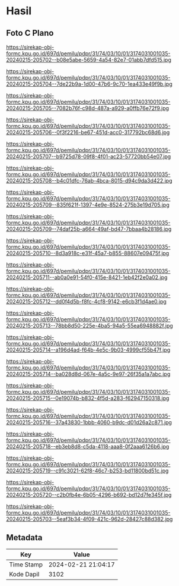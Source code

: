 # Hasil

## Foto C Plano

https://sirekap-obj-formc.kpu.go.id/697d/pemilu/pdpr/31/74/03/10/01/3174031001035-20240215-205702--b08e5abe-5659-4a54-82e7-01abb7dfd515.jpg

https://sirekap-obj-formc.kpu.go.id/697d/pemilu/pdpr/31/74/03/10/01/3174031001035-20240215-205704--7de22b9a-1d00-47b6-9c70-1ea433e49f9b.jpg

https://sirekap-obj-formc.kpu.go.id/697d/pemilu/pdpr/31/74/03/10/01/3174031001035-20240215-205705--7082b76f-c98d-487a-a929-a0ffb76e72f9.jpg

https://sirekap-obj-formc.kpu.go.id/697d/pemilu/pdpr/31/74/03/10/01/3174031001035-20240215-205706--0f3f2216-be67-451d-acc0-317792bc68d6.jpg

https://sirekap-obj-formc.kpu.go.id/697d/pemilu/pdpr/31/74/03/10/01/3174031001035-20240215-205707--b9725d78-09f8-4f01-ac23-57720bb54e07.jpg

https://sirekap-obj-formc.kpu.go.id/697d/pemilu/pdpr/31/74/03/10/01/3174031001035-20240215-205708--b4c01dfc-76ab-4bca-8015-d94c9da3d422.jpg

https://sirekap-obj-formc.kpu.go.id/697d/pemilu/pdpr/31/74/03/10/01/3174031001035-20240215-205709--835f621f-1397-4e9e-8524-275b3e19d705.jpg

https://sirekap-obj-formc.kpu.go.id/697d/pemilu/pdpr/31/74/03/10/01/3174031001035-20240215-205709--74daf25b-a664-49af-bd47-7bbaa4b28186.jpg

https://sirekap-obj-formc.kpu.go.id/697d/pemilu/pdpr/31/74/03/10/01/3174031001035-20240215-205710--8d3a918c-e31f-45a7-b855-88607e09475f.jpg

https://sirekap-obj-formc.kpu.go.id/697d/pemilu/pdpr/31/74/03/10/01/3174031001035-20240215-205711--ab0a0e91-54f0-415e-8421-1eb42f2e0a02.jpg

https://sirekap-obj-formc.kpu.go.id/697d/pemilu/pdpr/31/74/03/10/01/3174031001035-20240215-205712--dd0f4d5b-f8fc-4cf8-9142-e6cb3f1d4ae0.jpg

https://sirekap-obj-formc.kpu.go.id/697d/pemilu/pdpr/31/74/03/10/01/3174031001035-20240215-205713--78bb8d50-225e-4ba5-94a5-55ea6948882f.jpg

https://sirekap-obj-formc.kpu.go.id/697d/pemilu/pdpr/31/74/03/10/01/3174031001035-20240215-205714--a196d4ad-f64b-4e5c-9b03-4999cf55b47f.jpg

https://sirekap-obj-formc.kpu.go.id/697d/pemilu/pdpr/31/74/03/10/01/3174031001035-20240215-205714--ba028d8d-067e-4a5c-9e97-26f35a1a7abc.jpg

https://sirekap-obj-formc.kpu.go.id/697d/pemilu/pdpr/31/74/03/10/01/3174031001035-20240215-205715--0e19074b-b832-4f5d-a283-f62947150318.jpg

https://sirekap-obj-formc.kpu.go.id/697d/pemilu/pdpr/31/74/03/10/01/3174031001035-20240215-205716--37a43830-1bbb-4060-b9dc-d01d26a2c871.jpg

https://sirekap-obj-formc.kpu.go.id/697d/pemilu/pdpr/31/74/03/10/01/3174031001035-20240215-205718--eb3eb8d8-c5da-4118-aaa8-0f2aaa6126b6.jpg

https://sirekap-obj-formc.kpu.go.id/697d/pemilu/pdpr/31/74/03/10/01/3174031001035-20240215-205719--c91c3021-62f8-46c7-b253-bd11800bd51c.jpg

https://sirekap-obj-formc.kpu.go.id/697d/pemilu/pdpr/31/74/03/10/01/3174031001035-20240215-205720--c2b0fb4e-6b05-4296-b692-bd12d7fe345f.jpg

https://sirekap-obj-formc.kpu.go.id/697d/pemilu/pdpr/31/74/03/10/01/3174031001035-20240215-205703--5eaf3b34-4f09-421c-962d-28427c88d382.jpg


## Metadata

| Key        | Value               |
| ---------- | ------------------- |
| Time Stamp | 2024-02-21 21:04:17 |
| Kode Dapil | 3102                |



